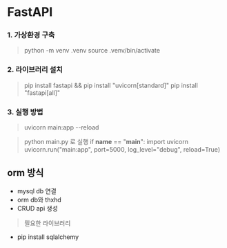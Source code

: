 # FastAPI

### 1. 가상환경 구축
> python -m venv .venv
> source .venv/bin/activate

### 2. 라이브러리 설치
> pip install fastapi && pip install "uvicorn[standard]"
> pip install "fastapi[all]"

### 3. 실행 방법
> uvicorn main:app --reload

> python main.py 로 실행
if __name__ == "__main__":
    import uvicorn
    uvicorn.run("main:app", port=5000, log_level="debug", reload=True)

## orm 방식

- mysql db 연결
- orm db와 thxhd
- CRUD api 생성

> 필요한 라이브러리
 - pip install sqlalchemy